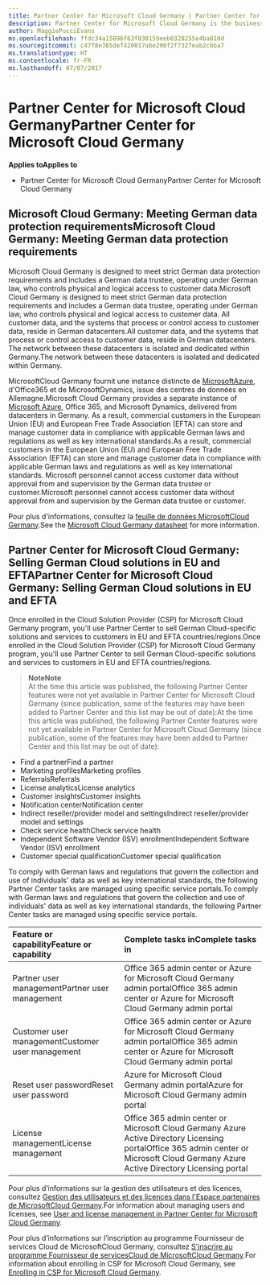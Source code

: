 ```yaml
---
title: Partner Center for Microsoft Cloud Germany | Partner Center for Microsoft Cloud Germany
description: Partner Center for Microsoft Cloud Germany is the business portal for Microsoft partners who want to offer Microsoft cloud solutions to customers in EU and EFTA countries. Microsoft Cloud Germany ensures that your customer data resides in Germany and a designated German data trustee controls access to it. Commercial customers in the European Union (EU) and European Free Trade Association (EFTA) can store and manage customer data in compliance with applicable German laws and regulations as well as key international standards. Microsoft cannot access customer data without approval from and supervision by the German data trustee or customer.
author: MaggiePucciEvans
ms.openlocfilehash: ffdc34a15896f63f838159eeb0328255e4ba810d
ms.sourcegitcommit: c47f8e765def420017abe290f2f7327eab2cbba7
ms.translationtype: HT
ms.contentlocale: fr-FR
ms.lasthandoff: 07/07/2017
---
```

# <a name="partner-center-for-microsoft-cloud-germany"></a><span data-ttu-id="dd2ae-106">Partner Center for Microsoft Cloud Germany</span><span class="sxs-lookup"><span data-stu-id="dd2ae-106">Partner Center for Microsoft Cloud Germany</span></span>

**<span data-ttu-id="dd2ae-107">Applies to</span><span class="sxs-lookup"><span data-stu-id="dd2ae-107">Applies to</span></span>**

-  <span data-ttu-id="dd2ae-108">Partner Center for Microsoft Cloud Germany</span><span class="sxs-lookup"><span data-stu-id="dd2ae-108">Partner Center for Microsoft Cloud Germany</span></span>

## <a name="microsoft-cloud-germany-meeting-german-data-protection-requirements"></a><span data-ttu-id="dd2ae-109">Microsoft Cloud Germany: Meeting German data protection requirements</span><span class="sxs-lookup"><span data-stu-id="dd2ae-109">Microsoft Cloud Germany: Meeting German data protection requirements</span></span> 

<span data-ttu-id="dd2ae-110">Microsoft Cloud Germany is designed to meet strict German data protection requirements and includes a German data trustee, operating under German law, who controls physical and logical access to customer data.</span><span class="sxs-lookup"><span data-stu-id="dd2ae-110">Microsoft Cloud Germany is designed to meet strict German data protection requirements and includes a German data trustee, operating under German law, who controls physical and logical access to customer data.</span></span> <span data-ttu-id="dd2ae-111">All customer data, and the systems that process or control access to customer data, reside in German datacenters.</span><span class="sxs-lookup"><span data-stu-id="dd2ae-111">All customer data, and the systems that process or control access to customer data, reside in German datacenters.</span></span> <span data-ttu-id="dd2ae-112">The network between these datacenters is isolated and dedicated within Germany.</span><span class="sxs-lookup"><span data-stu-id="dd2ae-112">The network between these datacenters is isolated and dedicated within Germany.</span></span>

<span data-ttu-id="dd2ae-113">MicrosoftCloud Germany fournit une instance distincte de [MicrosoftAzure](https://go.microsoft.com/fwlink/?linkid=847992), d'Office365 et de MicrosoftDynamics, issue des centres de données en Allemagne.</span><span class="sxs-lookup"><span data-stu-id="dd2ae-113">Microsoft Cloud Germany provides a separate instance of [Microsoft Azure](https://go.microsoft.com/fwlink/?linkid=847992), Office 365, and Microsoft Dynamics, delivered from datacenters in Germany.</span></span> <span data-ttu-id="dd2ae-114">As a result, commercial customers in the European Union (EU) and European Free Trade Association (EFTA) can store and manage customer data in compliance with applicable German laws and regulations as well as key international standards.</span><span class="sxs-lookup"><span data-stu-id="dd2ae-114">As a result, commercial customers in the European Union (EU) and European Free Trade Association (EFTA) can store and manage customer data in compliance with applicable German laws and regulations as well as key international standards.</span></span> <span data-ttu-id="dd2ae-115">Microsoft personnel cannot access customer data without approval from and supervision by the German data trustee or customer.</span><span class="sxs-lookup"><span data-stu-id="dd2ae-115">Microsoft personnel cannot access customer data without approval from and supervision by the German data trustee or customer.</span></span>

<span data-ttu-id="dd2ae-116">Pour plus d'informations, consultez la [feuille de données MicrosoftCloud Germany](http://download.microsoft.com/download/6/1/3/613C9ECB-9167-4EF5-B131-3BAD8D8A126C/Microsoft_Cloud_Germany_Datasheet.pdf).</span><span class="sxs-lookup"><span data-stu-id="dd2ae-116">See the [Microsoft Cloud Germany datasheet](http://download.microsoft.com/download/6/1/3/613C9ECB-9167-4EF5-B131-3BAD8D8A126C/Microsoft_Cloud_Germany_Datasheet.pdf) for more information.</span></span>

## <a name="partner-center-for-microsoft-cloud-germany-selling-german-cloud-solutions-in-eu-and-efta"></a><span data-ttu-id="dd2ae-117">Partner Center for Microsoft Cloud Germany: Selling German Cloud solutions in EU and EFTA</span><span class="sxs-lookup"><span data-stu-id="dd2ae-117">Partner Center for Microsoft Cloud Germany: Selling German Cloud solutions in EU and EFTA</span></span>

<span data-ttu-id="dd2ae-118">Once enrolled in the Cloud Solution Provider (CSP) for Microsoft Cloud Germany program, you'll use Partner Center to sell German Cloud-specific solutions and services to customers in EU and EFTA countries/regions.</span><span class="sxs-lookup"><span data-stu-id="dd2ae-118">Once enrolled in the Cloud Solution Provider (CSP) for Microsoft Cloud Germany program, you'll use Partner Center to sell German Cloud-specific solutions and services to customers in EU and EFTA countries/regions.</span></span> 

>**<span data-ttu-id="dd2ae-119">Note</span><span class="sxs-lookup"><span data-stu-id="dd2ae-119">Note</span></span>**<br>
<span data-ttu-id="dd2ae-120">At the time this article was published, the following Partner Center features were not yet available in Partner Center for Microsoft Cloud Germany (since publication, some of the features may have been added to Partner Center and this list may be out of date):</span><span class="sxs-lookup"><span data-stu-id="dd2ae-120">At the time this article was published, the following Partner Center features were not yet available in Partner Center for Microsoft Cloud Germany (since publication, some of the features may have been added to Partner Center and this list may be out of date):</span></span>

- <span data-ttu-id="dd2ae-121">Find a partner</span><span class="sxs-lookup"><span data-stu-id="dd2ae-121">Find a partner</span></span>
- <span data-ttu-id="dd2ae-122">Marketing profiles</span><span class="sxs-lookup"><span data-stu-id="dd2ae-122">Marketing profiles</span></span>
- <span data-ttu-id="dd2ae-123">Referrals</span><span class="sxs-lookup"><span data-stu-id="dd2ae-123">Referrals</span></span>
- <span data-ttu-id="dd2ae-124">License analytics</span><span class="sxs-lookup"><span data-stu-id="dd2ae-124">License analytics</span></span>
- <span data-ttu-id="dd2ae-125">Customer insights</span><span class="sxs-lookup"><span data-stu-id="dd2ae-125">Customer insights</span></span>
- <span data-ttu-id="dd2ae-126">Notification center</span><span class="sxs-lookup"><span data-stu-id="dd2ae-126">Notification center</span></span>
- <span data-ttu-id="dd2ae-127">Indirect reseller/provider model and settings</span><span class="sxs-lookup"><span data-stu-id="dd2ae-127">Indirect reseller/provider model and settings</span></span>
- <span data-ttu-id="dd2ae-128">Check service health</span><span class="sxs-lookup"><span data-stu-id="dd2ae-128">Check service health</span></span>
- <span data-ttu-id="dd2ae-129">Independent Software Vendor (ISV) enrollment</span><span class="sxs-lookup"><span data-stu-id="dd2ae-129">Independent Software Vendor (ISV) enrollment</span></span>
- <span data-ttu-id="dd2ae-130">Customer special qualification</span><span class="sxs-lookup"><span data-stu-id="dd2ae-130">Customer special qualification</span></span>

<span data-ttu-id="dd2ae-131">To comply with German laws and regulations that govern the collection and use of individuals' data as well as key international standards, the following Partner Center tasks are managed using specific service portals.</span><span class="sxs-lookup"><span data-stu-id="dd2ae-131">To comply with German laws and regulations that govern the collection and use of individuals' data as well as key international standards, the following Partner Center tasks are managed using specific service portals.</span></span> 

<span data-ttu-id="dd2ae-132">Feature or capability</span><span class="sxs-lookup"><span data-stu-id="dd2ae-132">Feature or capability</span></span> | <span data-ttu-id="dd2ae-133">Complete tasks in</span><span class="sxs-lookup"><span data-stu-id="dd2ae-133">Complete tasks in</span></span>
:--- | :---
<span data-ttu-id="dd2ae-134">Partner user management</span><span class="sxs-lookup"><span data-stu-id="dd2ae-134">Partner user management</span></span> | <span data-ttu-id="dd2ae-135">Office 365 admin center or Azure for Microsoft Cloud Germany admin portal</span><span class="sxs-lookup"><span data-stu-id="dd2ae-135">Office 365 admin center or Azure for Microsoft Cloud Germany admin portal</span></span>
<span data-ttu-id="dd2ae-136">Customer user management</span><span class="sxs-lookup"><span data-stu-id="dd2ae-136">Customer user management</span></span> | <span data-ttu-id="dd2ae-137">Office 365 admin center or Azure for Microsoft Cloud Germany admin portal</span><span class="sxs-lookup"><span data-stu-id="dd2ae-137">Office 365 admin center or Azure for Microsoft Cloud Germany admin portal</span></span>
<span data-ttu-id="dd2ae-138">Reset user password</span><span class="sxs-lookup"><span data-stu-id="dd2ae-138">Reset user password</span></span> | <span data-ttu-id="dd2ae-139">Azure for Microsoft Cloud Germany admin portal</span><span class="sxs-lookup"><span data-stu-id="dd2ae-139">Azure for Microsoft Cloud Germany admin portal</span></span>
<span data-ttu-id="dd2ae-140">License management</span><span class="sxs-lookup"><span data-stu-id="dd2ae-140">License management</span></span> | <span data-ttu-id="dd2ae-141">Office 365 admin center or Microsoft Cloud Germany Azure Active Directory Licensing portal</span><span class="sxs-lookup"><span data-stu-id="dd2ae-141">Office 365 admin center or Microsoft Cloud Germany Azure Active Directory Licensing portal</span></span>

<span data-ttu-id="dd2ae-142">Pour plus d’informations sur la gestion des utilisateurs et des licences, consultez [Gestion des utilisateurs et des licences dans l'Espace partenaires de MicrosoftCloud Germany](user-management-in-partner-center-for-microsoft-cloud-germany.md).</span><span class="sxs-lookup"><span data-stu-id="dd2ae-142">For information about managing users and licenses, see [User and license management in Partner Center for Microsoft Cloud Germany](user-management-in-partner-center-for-microsoft-cloud-germany.md).</span></span>

<span data-ttu-id="dd2ae-143">Pour plus d’informations sur l’inscription au programme Fournisseur de services Cloud de MicrosoftCloud Germany, consultez [S'inscrire au programme Fournisseur de servicesCloud de MicrosoftCloud Germany](enroll-in-csp-for-microsoft-cloud-germany.md).</span><span class="sxs-lookup"><span data-stu-id="dd2ae-143">For information about enrolling in CSP for Microsoft Cloud Germany, see [Enrolling in CSP for Microsoft Cloud Germany](enroll-in-csp-for-microsoft-cloud-germany.md).</span></span>
